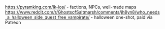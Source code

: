 https://pyramking.com/lk-los/ - factions, NPCs, well-made maps
https://www.reddit.com/r/GhostsofSaltmarsh/comments/jh8yn8/who_needs_a_halloween_side_quest_free_vampirate/ - halloween one-shot, paid via Patreon

